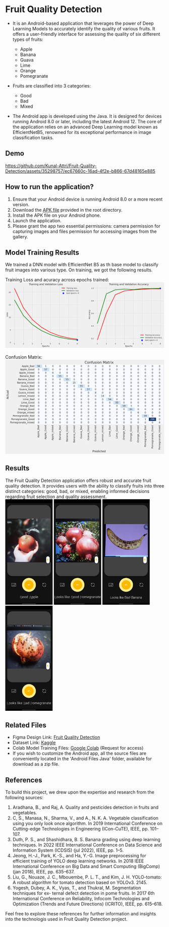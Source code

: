 # Fruit Quality Detection
- It is an Android-based application that leverages the power of Deep Learning Models to accurately identify the quality of various fruits. It offers a user-friendly interface for assessing the quality of six different types of fruits:
	- Apple
	- Banana
	- Guava
	- Lime
	- Orange
	- Pomegranate
- Fruits are classified into 3 categories:
	- Good
	- Bad
	- Mixed

- The Android app is developed using the Java. It is designed for devices running Android 8.0 or later, including the latest Android 12. The core of the application relies on an advanced Deep Learning model known as EfficientNetB5, renowned for its exceptional performance in image classification tasks.

## Demo
https://github.com/Kunal-Attri/Fruit-Quality-Detection/assets/35298757/ec67660c-16ad-4f2e-b866-67d48165e885

## How to run the application?
1. Ensure that your Android device is running Android 8.0 or a more recent version.
2. Download the [APK file](https://media.githubusercontent.com/media/Kunal-Attri/Fruit-Quality-Detection/main/FQD.apk) provided in the root directory.
3. Install the APK file on your Android phone.
4. Launch the application.
5. Please grant the app two essential permissions: camera permission for capturing images and files permission for accessing images from the gallery.

## Model Training Results
We trained a DNN model with EfficientNet B5 as th base model to classify fruit images into various type. On training, we got the following results.
<p>Training Loss and acuracy across epochs trained:<br>
<img src="images/loss_accuracy.png" width=700>
<br><br>
Confusion Matrix:<br>
<img src="images/confusion_matrix.png" width=700></p>

## Results
The Fruit Quality Detection application offers robust and accurate fruit quality detection. It provides users with the ability to classify fruits into three distinct categories: good, bad, or mixed, enabling informed decisions regarding fruit selection and quality assessment.<br>
<img src="images/good_apple.jpg" width=150> <img src="images/good_pomegranate.jpg" width=150> <img src="images/bad_banana.jpg" width=150> <img src="images/bad_pomegranate.jpg" width=150>

## Related Files
- Figma Design Link: [Fruit Quality Detection](https://www.figma.com/file/aqndq21uAoHvwE20UXPsql/Ai-Camera-App-(Community)?type=design&node-id=0%3A1&t=WRRVOR0uBZatYwRx-1)
- Dataset Link: [Kaggle](https://www.kaggle.com/datasets/shashwatwork/fruitnet-indian-fruits-dataset-with-quality)
- Colab Model Training Files: [Google Colab](https://colab.research.google.com/drive/1ILmnlWuZe9N5_qfIGSQdfNox-kMOUJsd?usp=sharing) (Request for access)
- If you wish to customize the Android app, all the source files are conveniently located in the 'Android Files Java' folder, available for download as a zip file.

## References
To build this project, we drew upon the expertise and research from the following sources:
1. Aradhana, B., and Raj, A. Quality and pesticides detection in fruits and vegetables.
2. C, S., Manasa, N., Sharma, V., and A., N. K. A. Vegetable classification using you only
look once algorithm. In 2019 International Conference on Cutting-edge Technologies in
Engineering (ICon-CuTE), IEEE, pp. 101–107.
3. Duth, P. S., and Shashidhara, B. S. Banana grading using deep learning techniques. In
2022 IEEE International Conference on Data Science and Information System (ICDSIS)
(jul 2022), IEEE, pp. 1–5.
4. Jeong, H.-J., Park, K.-S., and Ha, Y.-G. Image preprocessing for efficient training of YOLO
deep learning networks. In 2018 IEEE International Conference on Big Data and Smart
Computing (BigComp) (jan 2018), IEEE, pp. 635–637.
5. Liu, G., Nouaze, J. C., Mbouembe, P. L. T., and Kim, J. H. YOLO-tomato: A robust algorithm
for tomato detection based on YOLOv3. 2145.
6. Yogesh, Dubey, A. K., Vyas, T., and Thukral, M. Segmentation techniques for ex-
ternal defect detection in pome fruits. In 2017 6th International Conference on Reliability,
Infocom Technologies and Optimization (Trends and Future Directions) (ICRITO), IEEE,
pp. 615–618.

Feel free to explore these references for further information and insights into the technologis used in Fruit Quality Detection project.
